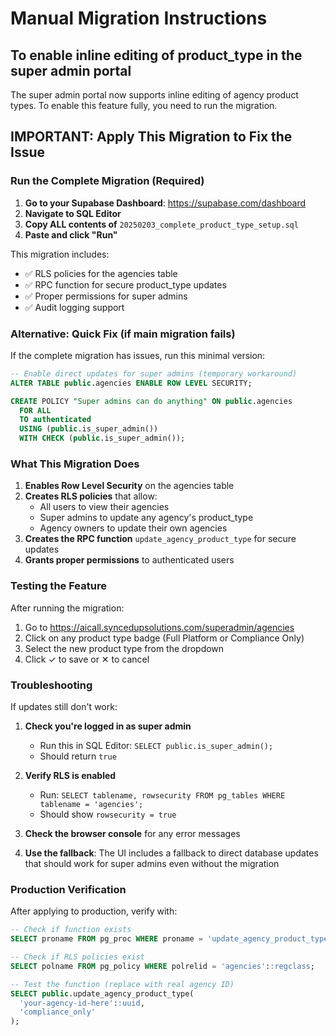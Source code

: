 # Manual Migration Instructions

## To enable inline editing of product_type in the super admin portal

The super admin portal now supports inline editing of agency product types. To enable this feature fully, you need to run the migration.

## IMPORTANT: Apply This Migration to Fix the Issue

### Run the Complete Migration (Required)

1. **Go to your Supabase Dashboard**: https://supabase.com/dashboard
2. **Navigate to SQL Editor**
3. **Copy ALL contents of** `20250203_complete_product_type_setup.sql`
4. **Paste and click "Run"**

This migration includes:
- ✅ RLS policies for the agencies table
- ✅ RPC function for secure product_type updates
- ✅ Proper permissions for super admins
- ✅ Audit logging support

### Alternative: Quick Fix (if main migration fails)

If the complete migration has issues, run this minimal version:

```sql
-- Enable direct updates for super admins (temporary workaround)
ALTER TABLE public.agencies ENABLE ROW LEVEL SECURITY;

CREATE POLICY "Super admins can do anything" ON public.agencies
  FOR ALL
  TO authenticated
  USING (public.is_super_admin())
  WITH CHECK (public.is_super_admin());
```

### What This Migration Does

1. **Enables Row Level Security** on the agencies table
2. **Creates RLS policies** that allow:
   - All users to view their agencies
   - Super admins to update any agency's product_type
   - Agency owners to update their own agencies
3. **Creates the RPC function** `update_agency_product_type` for secure updates
4. **Grants proper permissions** to authenticated users

### Testing the Feature

After running the migration:

1. Go to https://aicall.syncedupsolutions.com/superadmin/agencies
2. Click on any product type badge (Full Platform or Compliance Only)
3. Select the new product type from the dropdown
4. Click ✓ to save or ✕ to cancel

### Troubleshooting

If updates still don't work:

1. **Check you're logged in as super admin**
   - Run this in SQL Editor: `SELECT public.is_super_admin();`
   - Should return `true`

2. **Verify RLS is enabled**
   - Run: `SELECT tablename, rowsecurity FROM pg_tables WHERE tablename = 'agencies';`
   - Should show `rowsecurity = true`

3. **Check the browser console** for any error messages

4. **Use the fallback**: The UI includes a fallback to direct database updates that should work for super admins even without the migration

### Production Verification

After applying to production, verify with:

```sql
-- Check if function exists
SELECT proname FROM pg_proc WHERE proname = 'update_agency_product_type';

-- Check if RLS policies exist
SELECT polname FROM pg_policy WHERE polrelid = 'agencies'::regclass;

-- Test the function (replace with real agency ID)
SELECT public.update_agency_product_type(
  'your-agency-id-here'::uuid,
  'compliance_only'
);
```